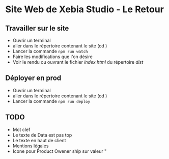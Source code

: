 Site Web de Xebia Studio - Le Retour
====================================

Travailler sur le site
---

  * Ouvrir un terminal
  * aller dans le répertoire contenant le site (cd <nom du site>)
  * Lancer la commande <code>npm run watch</code>
  * Faire les modifications que l'on désire
  * Voir le rendu ou ouvrant le fichier *index.html* du répertoire *dist*


Déployer en prod
---

  * Ouvrir un terminal
  * aller dans le répertoire contenant le site (cd <nom du site>)
  * Lancer la commande <code>npm run deploy</code>


TODO
----

  * Mot clef
  * Le texte de Data est pas top
  * Le texte en haut de client
  * Mentions légales
  * Icone pour Product Owener ship sur valeur
  "


